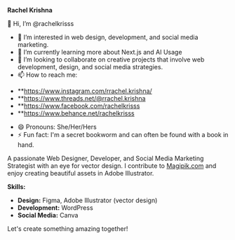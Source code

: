 **Rachel Krishna**

👋 Hi, I’m @rachelkrisss
- 👀 I’m interested in web design, development, and social media marketing. 
- 🌱 I’m currently learning more about Next.js and AI Usage
- 💞️ I’m looking to collaborate on creative projects that involve web development, design, and social media strategies.
- 📫 How to reach me:
* **https://www.instagram.com/rrachel.krishna/
* **https://www.threads.net/@rrachel.krishna
* **https://www.facebook.com/rachelkrisss
* **https://www.behance.net/rachelkrisss
  
- 😄 Pronouns: She/Her/Hers
- ⚡ Fun fact: I'm a secret bookworm and can often be found with a book in hand.

A passionate Web Designer, Developer, and Social Media Marketing Strategist with an eye for vector design. I contribute to [Magipik.com](https://magipik.com/creator/snugglesdesign) and enjoy creating beautiful assets in Adobe Illustrator. 

**Skills:**

* **Design:** Figma, Adobe Illustrator (vector design)
* **Development:** WordPress
* **Social Media:** Canva

Let's create something amazing together!
